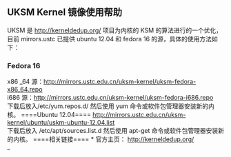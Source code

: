 ---
---

## UKSM Kernel 镜像使用帮助

UKSM 是 <http://kerneldedup.org/> 项目为内核的 KSM 的算法进行的一个优化，目前 mirrors.ustc 已提供 ubuntu 12.04 和 fedora 16 的源，具体的使用方法如下：

### Fedora 16

x86 _64 源：<http://mirrors.ustc.edu.cn/uksm-kernel/uksm-fedora-x86_64.repo>  
i686 源：<http://mirrors.ustc.edu.cn/uksm-kernel/uksm-fedora-i686.repo>  
下载后放入/etc/yum.repos.d/ 然后使用 yum 命令或软件包管理器安装新的内核。 ====Ubuntu 12.04==== <http://mirrors.ustc.edu.cn/uksm-kernel/ubuntu/uskm-ubuntu-12.04.list>  
下载后放入 /etc/apt/sources.list.d 然后使用 apt-get 命令或软件包管理器安装新的内核。 ====相关链接==== \* 官方主页： <http://kerneldedup.org/>  
_
